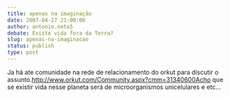 ```yaml
---
title: apenas na imaginação
date: 2007-04-27 21:00:00
author: antonio.neto5
debate: Existe vida fora da Terra?
slug: apenas-na-imaginacao
status: publish 
type: post
---
```


Ja há ate comunidade na rede de relacionamento do orkut para discutir o assunto.http://www.orkut.com/Community.aspx?cmm=31340600Acho que se existir vida nesse planeta será de microorganismos unicelulares e etc...
